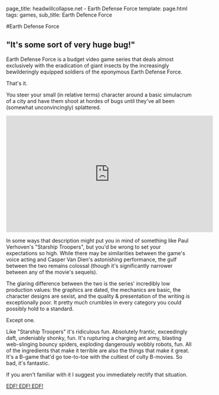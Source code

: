 page_title: headwillcollapse.net - Earth Defense Force 
template: page.html
tags: games,
sub_title: Earth Defence Force

#Earth Defense Force

## "It's some sort of very huge bug!"

Earth Defense Force is a budget video game series that deals almost exclusively with the eradication of giant insects by the
increasingly bewilderingly equipped soldiers of the eponymous Earth Defense Force. 

That's it. 

You steer your small (in relative terms) character 
around a basic simulacrum of a city and have them shoot at hordes of bugs until they've all been (somewhat unconvincingly) splattered.

<div class="youtube-holder"><iframe width="560" height="315" src="https://www.youtube.com/embed/YMvAgMicXXg" frameborder="0" allow="accelerometer; autoplay; encrypted-media; gyroscope; picture-in-picture" allowfullscreen></iframe></div>

In some ways that description might put you in mind of something like Paul Verhoven's "Starship Troopers", but you'd be wrong
 to set your expectations so high. While there may be similarities between the game's voice acting and Casper Van Dien's 
 astonishing performance, the gulf between the two remains colossal (though it's significantly narrower between any of the movie's sequels).
 
The glaring difference between the two is the series' incredibly low production values:
the graphics are dated, the mechanics are basic, the character designs are sexist, and the quality &amp; presentation of the writing is
exceptionally poor. It pretty much crumbles in every category you could possibly hold to a standard.

Except one.

Like "Starship Troopers" it's ridiculous fun. Absolutely frantic, exceedingly daft, undeniably shonky, fun. It's rupturing a charging ant army, 
blasting web-slinging bouncy spiders, exploding dangerously wobbly robots, fun. All of the ingredients that make it terrible are also the things 
that make it great. It's a B-game that'd go toe-to-toe with the cultiest of culty B-movies. So bad, it's fantastic.

If you aren't familiar with it I suggest you immediately rectify that situation. 

[EDF! EDF! EDF!](https://store.playstation.com/en-gb/product/EP3036-CUSA12504_00-EDF5MASTERPKG000)

